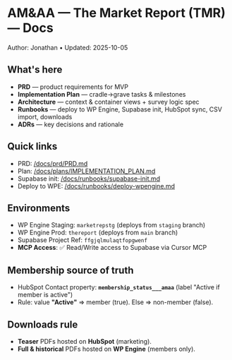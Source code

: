 # AM&AA — The Market Report (TMR) — Docs

Author: Jonathan • Updated: 2025-10-05

## What's here
- **PRD** — product requirements for MVP
- **Implementation Plan** — cradle→grave tasks & milestones
- **Architecture** — context & container views + survey logic spec
- **Runbooks** — deploy to WP Engine, Supabase init, HubSpot sync, CSV import, downloads
- **ADRs** — key decisions and rationale

## Quick links
- PRD: [/docs/prd/PRD.md](../docs/prd/PRD.md)
- Plan: [/docs/plans/IMPLEMENTATION_PLAN.md](../docs/plans/IMPLEMENTATION_PLAN.md)
- Supabase init: [/docs/runbooks/supabase-init.md](../docs/runbooks/supabase-init.md)
- Deploy to WPE: [/docs/runbooks/deploy-wpengine.md](../docs/runbooks/deploy-wpengine.md)

## Environments
- WP Engine Staging: `marketrepstg` (deploys from `staging` branch)
- WP Engine Prod: `thereport` (deploys from `main` branch)
- Supabase Project Ref: `ffgjqlmulaqtfopgwenf`
- **MCP Access**: ✅ Read/Write access to Supabase via Cursor MCP

## Membership source of truth
- HubSpot Contact property: **`membership_status___amaa`** (label "Active if member is active")
- Rule: value **"Active"** ⇒ member (true). Else ⇒ non-member (false).

## Downloads rule
- **Teaser** PDFs hosted on **HubSpot** (marketing).
- **Full & historical** PDFs hosted on **WP Engine** (members only).
